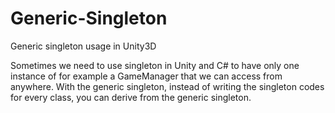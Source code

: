 # Generic-Singleton
Generic singleton usage in Unity3D

Sometimes we need to use singleton in Unity and C# to have only one instance of for example a GameManager that we can access from anywhere.
With the generic singleton, instead of writing the singleton codes for every class, you can derive from the generic singleton.
